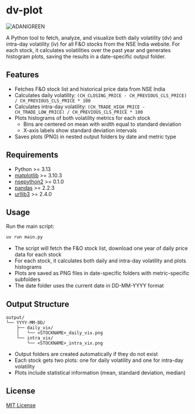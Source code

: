 # dv-plot

![ADANIGREEN](https://github.com/user-attachments/assets/52d9ff33-185e-414a-ba71-b3d13b202ebb)

A Python tool to fetch, analyze, and visualize both daily volatility (dv) and intra-day volatility (iv) for all F&O stocks from the NSE India website. For each stock, it calculates volatilities over the past year and generates histogram plots, saving the results in a date-specific output folder.

## Features

- Fetches F&O stock list and historical price data from NSE India
- Calculates daily volatility: `(CH_CLOSING_PRICE - CH_PREVIOUS_CLS_PRICE) / CH_PREVIOUS_CLS_PRICE * 100`
- Calculates intra-day volatility: `(CH_TRADE_HIGH_PRICE - CH_TRADE_LOW_PRICE) / CH_PREVIOUS_CLS_PRICE * 100`
- Plots histograms of both volatility metrics for each stock
  - Bins are centered on mean with width equal to standard deviation
  - X-axis labels show standard deviation intervals
- Saves plots (PNG) in nested output folders by date and metric type

## Requirements

- Python >= 3.13
- [matplotlib](https://matplotlib.org/) >= 3.10.3
- [nsepython2](https://pypi.org/project/nsepython2/) >= 0.1.0
- [pandas](https://pandas.pydata.org/) >= 2.2.3
- [urllib3](https://urllib3.readthedocs.io/) >= 2.4.0

## Usage

Run the main script:

```bash
uv run main.py
```

- The script will fetch the F&O stock list, download one year of daily price data for each stock
- For each stock, it calculates both daily and intra-day volatility and plots histograms
- Plots are saved as PNG files in date-specific folders with metric-specific subfolders
- The date folder uses the current date in DD-MM-YYYY format

## Output Structure

```
output/
└── YYYY-MM-DD/
    ├── daily_vix/
    │   └── <STOCKNAME>_daily_vix.png
    └── intra_vix/
        └── <STOCKNAME>_intra_vix.png
```

- Output folders are created automatically if they do not exist
- Each stock gets two plots: one for daily volatility and one for intra-day volatility
- Plots include statistical information (mean, standard deviation, median)

## License

[MIT License](LICENSE)
